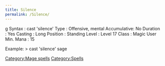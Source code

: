 ```yaml
---
title: Silence
permalink: /Silence/
---
```


<nowiki>g Syntax : cast 'silence' Type : Offensive, mental Accumulative:
No Duration : Yes Casting : Long Position : Standing Level : Level 17
Class : Magic User Min. Mana : 15

</pre>

Example: \> cast 'silence' sage

[Category:Mage spells](Category:Mage_spells "wikilink")
[Category:Spells](Category:Spells "wikilink")